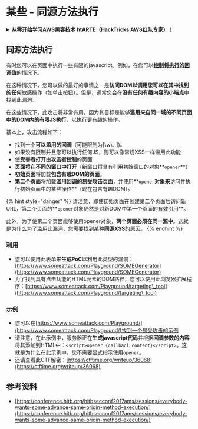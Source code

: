 # 某些 - 同源方法执行

<details>

<summary><strong>从零开始学习AWS黑客技术</strong> <a href="https://training.hacktricks.xyz/courses/arte"><strong>htARTE（HackTricks AWS红队专家）</strong></a><strong>！</strong></summary>

* 您在**网络安全公司**工作吗？ 想要看到您的**公司在HackTricks中做广告**？ 或者想要访问**PEASS的最新版本或下载HackTricks的PDF**？ 请查看[**订阅计划**](https://github.com/sponsors/carlospolop)！
* 发现我们的独家[NFT收藏品**PEASS Family**](https://opensea.io/collection/the-peass-family)
* 获取[**官方PEASS和HackTricks周边**](https://peass.creator-spring.com)
* **加入** [**💬**](https://emojipedia.org/speech-balloon/) [**Discord群**](https://discord.gg/hRep4RUj7f) 或 [**电报群**](https://t.me/peass) 或在**Twitter**上关注我 🐦[**@carlospolopm**](https://twitter.com/hacktricks_live)**。**
* 通过向[**hacktricks repo**](https://github.com/carlospolop/hacktricks) **和** [**hacktricks-cloud repo**](https://github.com/carlospolop/hacktricks-cloud)提交PR来分享您的黑客技巧。

</details>

## 同源方法执行

有时您可以在页面中执行一些有限的javascript。例如，在您可以[**控制将执行的回调值**](./#javascript-function)的情况下。

在这种情况下，您可以做的最好的事情之一是**访问DOM以调用您可以在其中找到的任何**敏感操作（如单击按钮）。但是，通常您会在**没有任何有趣内容的小端点**中找到此漏洞。

在这些情况下，此攻击将非常有用，因为其目标是能够**滥用来自同一域的不同页面中的DOM内的有限JS执行**，以执行更有趣的操作。

基本上，攻击流程如下：

* 找到一个**可以滥用的回调**（可能限制为\[\w\\.\_])。
* 如果没有限制并且您可以执行任何JS，则可以像常规XSS一样滥用此功能
* 使**受害者打开**由**攻击者控制**的页面
* **页面将在不同的窗口中打开**（新窗口将具有引用初始窗口的对象**`opener`**）
* **初始页面**将加载**包含有趣DOM的页面**。
* **第二个页面**将加载**滥用回调的易受攻击页面**，并使用**`opener`**对象来**访问并执行初始页面中的某些操作**（现在包含有趣DOM）。

{% hint style="danger" %}
请注意，即使初始页面在创建第二个页面后访问新URL，第二个页面的**`opener`对象仍然是对新DOM中第一个页面的有效引用**。

此外，为了使第二个页面能够使用opener对象，**两个页面必须在同一源中**。这就是为什么为了滥用此漏洞，您需要找到某种**同源XSS**的原因。
{% endhint %}

### 利用

* 您可以使用此表单来**生成PoC**以利用此类型的漏洞：[https://www.someattack.com/Playground/SOMEGenerator](https://www.someattack.com/Playground/SOMEGenerator)
* 为了找到具有点击功能的HTML元素的DOM路径，您可以使用此浏览器扩展程序：[https://www.someattack.com/Playground/targeting\_tool](https://www.someattack.com/Playground/targeting\_tool)

### 示例

* 您可以在[https://www.someattack.com/Playground/](https://www.someattack.com/Playground/)找到一个易受攻击的示例
* 请注意，在此示例中，服务器正在**生成javascript代码**并根据**回调参数的内容**将其添加到HTML中：`<script>opener.{callbacl_content}</script>`。这就是为什么在此示例中，您不需要显式指示使用`opener`。
* 还请查看此CTF解密：[https://ctftime.org/writeup/36068](https://ctftime.org/writeup/36068)

## 参考资料

* [https://conference.hitb.org/hitbsecconf2017ams/sessions/everybody-wants-some-advance-same-origin-method-execution/](https://conference.hitb.org/hitbsecconf2017ams/sessions/everybody-wants-some-advance-same-origin-method-execution/)
